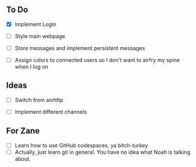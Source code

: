 
## To Do
- [x] Implement Login
- [ ] Style main webpage
- [ ] Store messages and implement persistent messages
- [ ] Assign colors to connected users so I don't want to airfry my spine when I log on


## Ideas
- [ ] Switch from aiohttp 
- [ ] Implement different channels


## For Zane
- [ ] Learn how to use GitHub codespaces, ya bitch-turkey
- [ ] Actually, just learn git in general. You have no idea what Noah is talking about.
